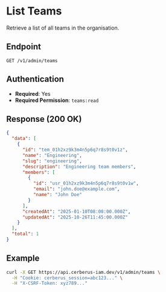 # List Teams

Retrieve a list of all teams in the organisation.

## Endpoint

```
GET /v1/admin/teams
```

## Authentication

- **Required**: Yes
- **Required Permission**: `teams:read`

## Response (200 OK)

```json
{
  "data": [
    {
      "id": "tem_01h2xz9k3m4n5p6q7r8s9t0v1z",
      "name": "Engineering",
      "slug": "engineering",
      "description": "Engineering team members",
      "members": [
        {
          "id": "usr_01h2xz9k3m4n5p6q7r8s9t0v1w",
          "email": "john.doe@example.com",
          "name": "John Doe"
        }
      ],
      "createdAt": "2025-01-10T08:00:00.000Z",
      "updatedAt": "2025-10-26T11:45:00.000Z"
    }
  ],
  "total": 1
}
```

## Example

```bash
curl -X GET https://api.cerberus-iam.dev/v1/admin/teams \
  -H "Cookie: cerberus_session=abc123..." \
  -H "X-CSRF-Token: xyz789..."
```
